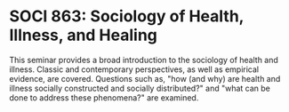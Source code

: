 # SOCI 863: Sociology of Health, Illness, and Healing

This seminar provides a broad introduction to the sociology of health and illness. Classic and contemporary perspectives, as well as empirical evidence, are covered. Questions such as, "how (and why) are health and illness socially constructed and socially distributed?" and "what can be done to address these phenomena?" are examined.